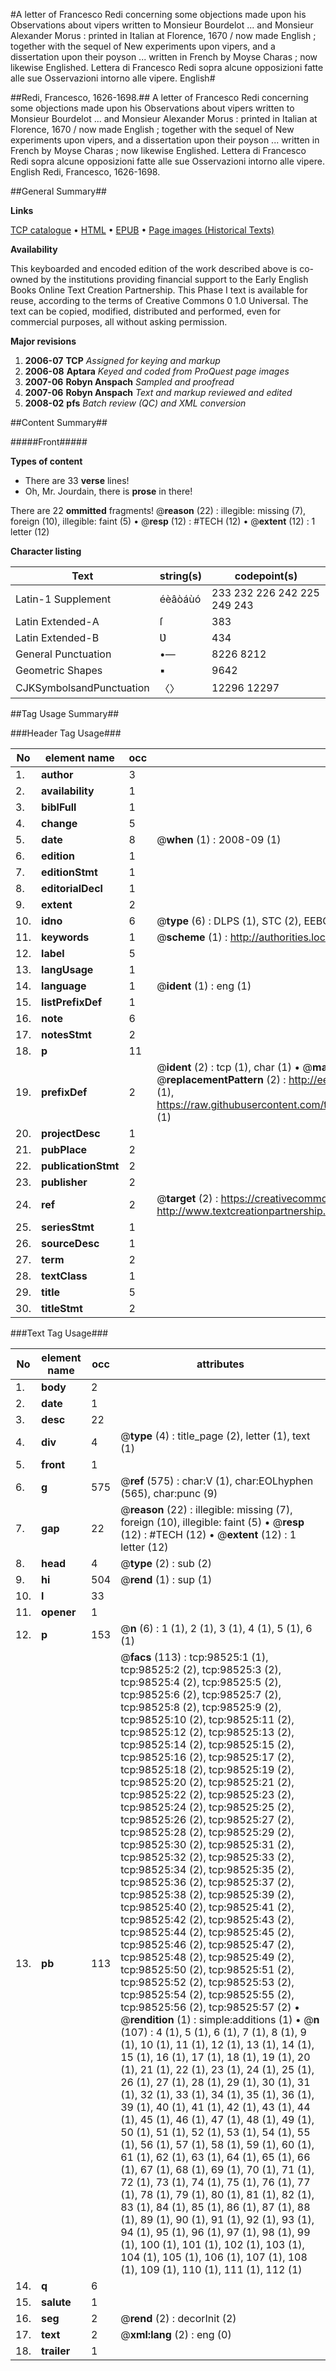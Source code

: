 #A letter of Francesco Redi concerning some objections made upon his Observations about vipers written to Monsieur Bourdelot ... and Monsieur Alexander Morus : printed in Italian at Florence, 1670 / now made English ; together with the sequel of New experiments upon vipers, and a dissertation upon their poyson ... written in French by Moyse Charas ; now likewise Englished. Lettera di Francesco Redi sopra alcune opposizioni fatte alle sue Osservazioni intorno alle vipere. English#

##Redi, Francesco, 1626-1698.##
A letter of Francesco Redi concerning some objections made upon his Observations about vipers written to Monsieur Bourdelot ... and Monsieur Alexander Morus : printed in Italian at Florence, 1670 / now made English ; together with the sequel of New experiments upon vipers, and a dissertation upon their poyson ... written in French by Moyse Charas ; now likewise Englished.
Lettera di Francesco Redi sopra alcune opposizioni fatte alle sue Osservazioni intorno alle vipere. English
Redi, Francesco, 1626-1698.

##General Summary##

**Links**

[TCP catalogue](http://www.ota.ox.ac.uk/tcp/)  • 
[HTML](http://tei.it.ox.ac.uk/tcp/Texts-HTML/free/A58/A58326.html)  • 
[EPUB](http://tei.it.ox.ac.uk/tcp/Texts-EPUB/free/A58/A58326.epub) • 
[Page images (Historical Texts)](https://data.historicaltexts.jisc.ac.uk/view?pubId=eebo-13219834e&pageId=eebo-13219834e-98525-1)

**Availability**

This keyboarded and encoded edition of the
	       work described above is co-owned by the institutions
	       providing financial support to the Early English Books
	       Online Text Creation Partnership. This Phase I text is
	       available for reuse, according to the terms of Creative
	       Commons 0 1.0 Universal. The text can be copied,
	       modified, distributed and performed, even for
	       commercial purposes, all without asking permission.

**Major revisions**

1. __2006-07__ __TCP__ *Assigned for keying and markup*
1. __2006-08__ __Aptara__ *Keyed and coded from ProQuest page images*
1. __2007-06__ __Robyn Anspach__ *Sampled and proofread*
1. __2007-06__ __Robyn Anspach__ *Text and markup reviewed and edited*
1. __2008-02__ __pfs__ *Batch review (QC) and XML conversion*

##Content Summary##

#####Front#####

**Types of content**

  * There are 33 **verse** lines!
  * Oh, Mr. Jourdain, there is **prose** in there!

There are 22 **ommitted** fragments! 
 @__reason__ (22) : illegible: missing (7), foreign (10), illegible: faint (5)  •  @__resp__ (12) : #TECH (12)  •  @__extent__ (12) : 1 letter (12)

**Character listing**


|Text|string(s)|codepoint(s)|
|---|---|---|
|Latin-1 Supplement|éèâòáùó|233 232 226 242 225 249 243|
|Latin Extended-A|ſ|383|
|Latin Extended-B|Ʋ|434|
|General Punctuation|•—|8226 8212|
|Geometric Shapes|▪|9642|
|CJKSymbolsandPunctuation|〈〉|12296 12297|

##Tag Usage Summary##

###Header Tag Usage###

|No|element name|occ|attributes|
|---|---|---|---|
|1.|__author__|3||
|2.|__availability__|1||
|3.|__biblFull__|1||
|4.|__change__|5||
|5.|__date__|8| @__when__ (1) : 2008-09 (1)|
|6.|__edition__|1||
|7.|__editionStmt__|1||
|8.|__editorialDecl__|1||
|9.|__extent__|2||
|10.|__idno__|6| @__type__ (6) : DLPS (1), STC (2), EEBO-CITATION (1), OCLC (1), VID (1)|
|11.|__keywords__|1| @__scheme__ (1) : http://authorities.loc.gov/ (1)|
|12.|__label__|5||
|13.|__langUsage__|1||
|14.|__language__|1| @__ident__ (1) : eng (1)|
|15.|__listPrefixDef__|1||
|16.|__note__|6||
|17.|__notesStmt__|2||
|18.|__p__|11||
|19.|__prefixDef__|2| @__ident__ (2) : tcp (1), char (1)  •  @__matchPattern__ (2) : ([0-9\-]+):([0-9IVX]+) (1), (.+) (1)  •  @__replacementPattern__ (2) : http://eebo.chadwyck.com/downloadtiff?vid=$1&page=$2 (1), https://raw.githubusercontent.com/textcreationpartnership/Texts/master/tcpchars.xml#$1 (1)|
|20.|__projectDesc__|1||
|21.|__pubPlace__|2||
|22.|__publicationStmt__|2||
|23.|__publisher__|2||
|24.|__ref__|2| @__target__ (2) : https://creativecommons.org/publicdomain/zero/1.0/ (1), http://www.textcreationpartnership.org/docs/. (1)|
|25.|__seriesStmt__|1||
|26.|__sourceDesc__|1||
|27.|__term__|2||
|28.|__textClass__|1||
|29.|__title__|5||
|30.|__titleStmt__|2||


###Text Tag Usage###

|No|element name|occ|attributes|
|---|---|---|---|
|1.|__body__|2||
|2.|__date__|1||
|3.|__desc__|22||
|4.|__div__|4| @__type__ (4) : title_page (2), letter (1), text (1)|
|5.|__front__|1||
|6.|__g__|575| @__ref__ (575) : char:V (1), char:EOLhyphen (565), char:punc (9)|
|7.|__gap__|22| @__reason__ (22) : illegible: missing (7), foreign (10), illegible: faint (5)  •  @__resp__ (12) : #TECH (12)  •  @__extent__ (12) : 1 letter (12)|
|8.|__head__|4| @__type__ (2) : sub (2)|
|9.|__hi__|504| @__rend__ (1) : sup (1)|
|10.|__l__|33||
|11.|__opener__|1||
|12.|__p__|153| @__n__ (6) : 1 (1), 2 (1), 3 (1), 4 (1), 5 (1), 6 (1)|
|13.|__pb__|113| @__facs__ (113) : tcp:98525:1 (1), tcp:98525:2 (2), tcp:98525:3 (2), tcp:98525:4 (2), tcp:98525:5 (2), tcp:98525:6 (2), tcp:98525:7 (2), tcp:98525:8 (2), tcp:98525:9 (2), tcp:98525:10 (2), tcp:98525:11 (2), tcp:98525:12 (2), tcp:98525:13 (2), tcp:98525:14 (2), tcp:98525:15 (2), tcp:98525:16 (2), tcp:98525:17 (2), tcp:98525:18 (2), tcp:98525:19 (2), tcp:98525:20 (2), tcp:98525:21 (2), tcp:98525:22 (2), tcp:98525:23 (2), tcp:98525:24 (2), tcp:98525:25 (2), tcp:98525:26 (2), tcp:98525:27 (2), tcp:98525:28 (2), tcp:98525:29 (2), tcp:98525:30 (2), tcp:98525:31 (2), tcp:98525:32 (2), tcp:98525:33 (2), tcp:98525:34 (2), tcp:98525:35 (2), tcp:98525:36 (2), tcp:98525:37 (2), tcp:98525:38 (2), tcp:98525:39 (2), tcp:98525:40 (2), tcp:98525:41 (2), tcp:98525:42 (2), tcp:98525:43 (2), tcp:98525:44 (2), tcp:98525:45 (2), tcp:98525:46 (2), tcp:98525:47 (2), tcp:98525:48 (2), tcp:98525:49 (2), tcp:98525:50 (2), tcp:98525:51 (2), tcp:98525:52 (2), tcp:98525:53 (2), tcp:98525:54 (2), tcp:98525:55 (2), tcp:98525:56 (2), tcp:98525:57 (2)  •  @__rendition__ (1) : simple:additions (1)  •  @__n__ (107) : 4 (1), 5 (1), 6 (1), 7 (1), 8 (1), 9 (1), 10 (1), 11 (1), 12 (1), 13 (1), 14 (1), 15 (1), 16 (1), 17 (1), 18 (1), 19 (1), 20 (1), 21 (1), 22 (1), 23 (1), 24 (1), 25 (1), 26 (1), 27 (1), 28 (1), 29 (1), 30 (1), 31 (1), 32 (1), 33 (1), 34 (1), 35 (1), 36 (1), 39 (1), 40 (1), 41 (1), 42 (1), 43 (1), 44 (1), 45 (1), 46 (1), 47 (1), 48 (1), 49 (1), 50 (1), 51 (1), 52 (1), 53 (1), 54 (1), 55 (1), 56 (1), 57 (1), 58 (1), 59 (1), 60 (1), 61 (1), 62 (1), 63 (1), 64 (1), 65 (1), 66 (1), 67 (1), 68 (1), 69 (1), 70 (1), 71 (1), 72 (1), 73 (1), 74 (1), 75 (1), 76 (1), 77 (1), 78 (1), 79 (1), 80 (1), 81 (1), 82 (1), 83 (1), 84 (1), 85 (1), 86 (1), 87 (1), 88 (1), 89 (1), 90 (1), 91 (1), 92 (1), 93 (1), 94 (1), 95 (1), 96 (1), 97 (1), 98 (1), 99 (1), 100 (1), 101 (1), 102 (1), 103 (1), 104 (1), 105 (1), 106 (1), 107 (1), 108 (1), 109 (1), 110 (1), 111 (1), 112 (1)|
|14.|__q__|6||
|15.|__salute__|1||
|16.|__seg__|2| @__rend__ (2) : decorInit (2)|
|17.|__text__|2| @__xml:lang__ (2) : eng (0)|
|18.|__trailer__|1||
